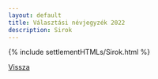 ```yaml
---
layout: default
title: Választási névjegyzék 2022
description: Sirok
---
```


{% include settlementHTMLs/Sirok.html %}

[Vissza](../)